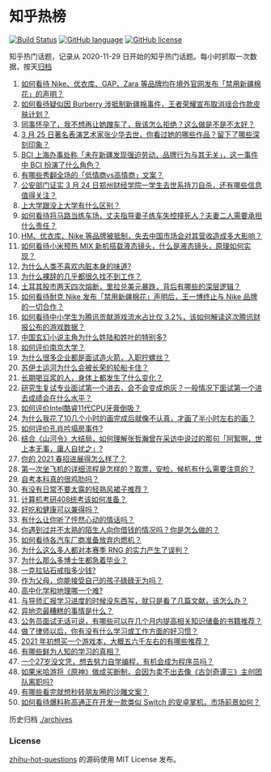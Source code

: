 # 知乎热榜
[![Build Status](https://github.com/ToWeLong/zhihu-hot-questions/workflows/CI/badge.svg)](https://github.com/ToWeLong/zhihu-hot-questions/actions)
[![GitHub language](https://img.shields.io/badge/language-golang-orange.svg)](https://golang.org/)
[![GitHub license](https://img.shields.io/github/license/ToWeLong/zhihu-hot-questions)](https://github.com/ToWeLong/zhihu-hot-questions/blob/main/LICENSE)

知乎热门话题，记录从 2020-11-29 日开始的知乎热门话题。每小时抓取一次数据，按天[归档](./archives)

<!-- BEGIN -->

1. [如何看待 Nike、优衣库、GAP、Zara 等品牌均在境外官网发布「禁用新疆棉花」的声明？](https://www.zhihu.com/question/451069593)
1. [如何看待疑似因 Burberry 涉抵制新疆棉事件，王者荣耀宣布取消瑶合作款皮肤计划？](https://www.zhihu.com/question/451169925)
1. [同事怀孕了，我不想再让她蹭车了，我该怎么拒绝？这么做是不是不太好？](https://www.zhihu.com/question/423335938)
1. [3 月 25 日著名表演艺术家张少华去世，你看过她的哪些作品？留下了哪些深刻印象？](https://www.zhihu.com/question/451179935)
1. [BCI 上海办事处称「未在新疆发现强迫劳动，品牌行为与其无关」，这一事件中 BCI 扮演了什么角色？](https://www.zhihu.com/question/451173342)
1. [有哪些秀翻全场的「低情商vs高情商」文案？](https://www.zhihu.com/question/451017822)
1. [公安部门证实 3 月 24 日郑州财经学院一学生去世系持刀自杀，还有哪些信息值得关注？](https://www.zhihu.com/question/450900062)
1. [上大学跟没上大学有什么区别？](https://www.zhihu.com/question/449157690)
1. [如何看待将马路当练车场，丈夫指导妻子练车失控撞死人？夫妻二人需要承担什么责任？](https://www.zhihu.com/question/450965518)
1. [HM、优衣库、Nike 等品牌被抵制，失去中国市场会对其营收造成多大影响？](https://www.zhihu.com/question/451133043)
1. [如何看待小米预热 MIX 新机搭载液态镜头，什么是液态镜头，原理如何实现？](https://www.zhihu.com/question/451173645)
1. [为什么人类不喜欢内脏本身的味道?](https://www.zhihu.com/question/450789032)
1. [为什么裸辞的几乎都很久找不到工作？](https://www.zhihu.com/question/430872977)
1. [土耳其股市两天四次熔断，里拉兑美元暴跌，背后有哪些的深层逻辑？](https://www.zhihu.com/question/450909538)
1. [如何看待耐克 Nike 发布「禁用新疆棉花」声明后，王一博终止与 Nike 品牌的一切合作？](https://www.zhihu.com/question/451104868)
1. [如何看待中小学生为腾讯贡献游戏流水占比仅 3.2%，该如何解读这次腾讯财报公布的游戏数据？](https://www.zhihu.com/question/451049373)
1. [中国玄幻小说主角为什么姓陆和姓叶的特别多?](https://www.zhihu.com/question/449299078)
1. [如何评价南京大学？](https://www.zhihu.com/question/28058088)
1. [为什么很多企业都是面试造火箭，入职拧螺丝？](https://www.zhihu.com/question/450862378)
1. [苏伊士运河为什么会被长荣的轮船卡住？](https://www.zhihu.com/question/450962730)
1. [长期喝豆浆的人，身体上都发生了什么变化？](https://www.zhihu.com/question/382035677)
1. [研究生复试专业面试第一个进去，会不会变成炮灰？一般情况下面试第一个进去成绩会在什么水平？](https://www.zhihu.com/question/41253817)
1. [如何评价Intel酷睿11代CPU牙膏倒吸？](https://www.zhihu.com/question/441892505)
1. [为什么我花了10几个小时的画完成后就像不认真，才画了半小时左右的画？](https://www.zhihu.com/question/448929275)
1. [如何评价孔肖吟塌房事件?](https://www.zhihu.com/question/451036267)
1. [结合《山河令》大结局，如何理解张哲瀚曾在采访中说过的那句「阿絮啊，世上本无事，庸人自扰之」?](https://www.zhihu.com/question/450948884)
1. [你的 2021 春招进展得怎么样了？](https://www.zhihu.com/question/441859756)
1. [第一次坐飞机的详细流程是怎样的？取票，安检，候机有什么需要注意的？](https://www.zhihu.com/question/285349075)
1. [自考本科真的很鸡肋吗？](https://www.zhihu.com/question/449076324)
1. [有没有日常不要太露的轻熟风裙子推荐？](https://www.zhihu.com/question/323077384)
1. [计算机考研408统考该如何准备？](https://www.zhihu.com/question/22823169)
1. [好吃和健康可以兼得吗？](https://www.zhihu.com/question/451034573)
1. [有什么让你听了怦然心动的情话吗？](https://www.zhihu.com/question/362810606)
1. [你遇到过并不太熟的陌生人向你借钱的情况吗？你是怎么做的？](https://www.zhihu.com/question/450331037)
1. [如何看待各汽车厂商准备放弃内燃机？](https://www.zhihu.com/question/450272977)
1. [为什么这么多人都对本赛季 RNG 的实力产生了误判？](https://www.zhihu.com/question/450989325)
1. [为什么那么多博士生都急着毕业？](https://www.zhihu.com/question/447576416)
1. [一克拉钻石戒指多少钱?](https://www.zhihu.com/question/54136414)
1. [作为父母，你能接受自己的孩子碌碌无为吗？](https://www.zhihu.com/question/449660969)
1. [高中化学和地理哪一个难?](https://www.zhihu.com/question/431382521)
1. [与导师汇报学习进度的时候没东西写，就只是看了几篇文献，该怎么办？](https://www.zhihu.com/question/434614589)
1. [异地恋最糟糕的事情是什么？](https://www.zhihu.com/question/448254679)
1. [公务员面试无话可说，有哪些可以在几个月内提高相关知识储备的书籍推荐？](https://www.zhihu.com/question/448353146)
1. [做了律师以后，你有没有什么学习或工作方面的好习惯？](https://www.zhihu.com/question/441004205)
1. [2021 年初想买一个游戏本，大概五六千左右的有哪些推荐？](https://www.zhihu.com/question/436578461)
1. [有哪些鲜为人知的学习的真相？](https://www.zhihu.com/question/439066811)
1. [一个27岁没文凭，想去努力自学编程，有机会成为程序员吗？](https://www.zhihu.com/question/277383605)
1. [如果米哈游将《原神》做成买断制，会因为卖不出去像《古剑奇谭三》主创团队离职吗?](https://www.zhihu.com/question/440236508)
1. [有哪些看完就想秒转朋友圈的沙雕文案？](https://www.zhihu.com/question/444434920)
1. [如何看待爆料称高通正在开发一款类似 Switch 的安卓掌机，市场前景如何？](https://www.zhihu.com/question/450974960)

<!-- END -->

历史归档 [./archives](./archives)


### License
[zhihu-hot-questions](https://github.com/towelong/zhihu-hot-questions) 的源码使用 MIT License 发布。